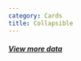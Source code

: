 ```yaml
---
category: Cards
title: Collapsible
---
```

<div class="docs-example">
  <div class="card card-collapsible">
    <h5 class="card-header">
      <a class="collapsed card-collapsible-link" data-toggle="collapse" href="#exampleCollapse">
        View more data
      </a>
    </h5>
    <div id="exampleCollapse" class="collapse" aria-expanded="false">
      <div class="card-body">
        <p data-mock="paragraph:3"></p>
        <p data-mock="paragraph:5"></p>
      </div>
    </div>
  </div>
</div>
